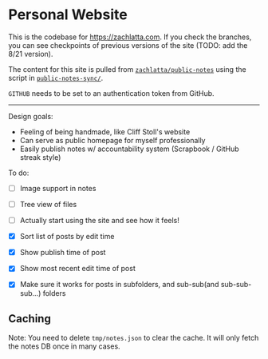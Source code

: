 # Personal Website

This is the codebase for https://zachlatta.com. If you check the branches, you can see checkpoints of previous versions of the site (TODO: add the 8/21 version).

The content for this site is pulled from [`zachlatta/public-notes`](https://github.com/zachlatta/public-notes) using the script in [`public-notes-sync/`](public-notes-sync/).

`GITHUB` needs to be set to an authentication token from GitHub.

---

Design goals:

- Feeling of being handmade, like Cliff Stoll's website
- Can serve as public homepage for myself professionally
- Easily publish notes w/ accountability system (Scrapbook / GitHub streak style)

To do:

- [ ] Image support in notes
- [ ] Tree view of files
- [ ] Actually start using the site and see how it feels!

- [x] Sort list of posts by edit time
- [x] Show publish time of post
- [x] Show most recent edit time of post
- [x] Make sure it works for posts in subfolders, and sub-sub(and sub-sub-sub...) folders

## Caching

Note: You need to delete `tmp/notes.json` to clear the cache. It will only fetch the notes DB once in many cases.
